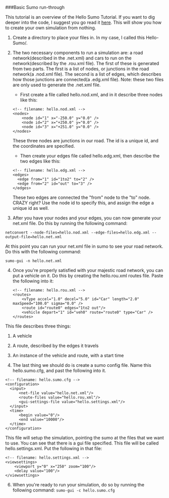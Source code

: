 ###Basic Sumo run-through

This tutorial is an overview of the Hello Sumo Tutorial. If you want to dig deeper into the code, I suggest you go read it [here](http://sumo.dlr.de/wiki/Tutorials/Hello_Sumo). This will show you how to create your own simulation from nothing.

1. Create a directory to place your files in. In my case, I called this Hello-Sumo/.

2. The two necessary components to run a simulation are: a road network(described in the .net.xml) and cars to run on the network(described by the .rou.xml file). The first of these is generated from two parts. The first is a list of nodes, or junctions in the road network(a .nod.xml file). The second is a list of edges, which describes how those junctions are connected(a .edg.xml file). Note: these two files are only used to generate the .net.xml file.
    * First create a file called hello.nod.xml, and in it describe three nodes like this:
    ```
    <!-- filename: hello.nod.xml -->
    <nodes>
        <node id="1" x="-250.0" y="0.0" />
        <node id="2" x="+250.0" y="0.0" />
        <node id="3" x="+251.0" y="0.0" />
    </nodes>
    ```
    These three nodes are junctions in our road. The id is a unique id, and the coordinates are specified.
    * Then create your edges file called hello.edg.xml, then describe the two edges like this:
    ```
    <!-- filename: hello.edg.xml -->
    <edges>
      <edge from="1" id="1to2" to="2" />
      <edge from="2" id="out" to="3" />
    </edges>
    ```
    These two edges are connected the "from" node to the "to" node. CRAZY right? Use the node id to specify this, and assign the edge a unique id as well.

3. After you have your nodes and your edges, you can now generate your net.xml file. Do this by running the following command:

  `netconvert --node-files=hello.nod.xml --edge-files=hello.edg.xml --output-file=hello.net.xml`

  At this point you can run your net.xml file in sumo to see your road network. Do this with the following command:

  `sumo-gui -n hello.net.xml`

4. Once you're properly satisfied with your majestic road network, you can put a vehicle on it. Do this by creating the hello.rou.xml routes file. Paste the following into it:
    ```
   <!-- filename: hello.rou.xml -->
    <routes>
        <vType accel="1.0" decel="5.0" id="Car" length="2.0" maxSpeed="100.0" sigma="0.0" />
        <route id="route0" edges="1to2 out"/>
        <vehicle depart="1" id="veh0" route="route0" type="Car" />
    </routes>
   ```
This file describes three things:
  1. A vehicle
  2. A route, described by the edges it travels
  3. An instance of the vehicle and route, with a start time

5. The last thing we should do is create a sumo config file. Name this hello.sumo.cfg, and past the following into it.
  ```
  <!-- filename: hello.sumo.cfg -->
  <configuration>
    <input>
        <net-file value="hello.net.xml"/>
        <route-files value="hello.rou.xml"/>
        <gui-settings-file value="hello.settings.xml"/>
    </input>
    <time>
        <begin value="0"/>
        <end value="10000"/>
    </time>
  </configuration>
  ```
This file will setup the simulation, pointing the sumo at the files that we want to use. You can see that there is a gui file specified. This file will be called hello.settings.xml. Put the following in that file:
  ```
  <!-- filename: hello.settings.xml -->
  <viewsettings>
      <viewport y="0" x="250" zoom="100"/>
      <delay value="100"/>
  </viewsettings>
  ```

6. When you're ready to run your simulation, do so by running the following command:
`sumo-gui -c hello.sumo.cfg`
